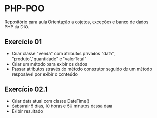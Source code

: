 # PHP-POO

Repositório para aula Orientação a objetos, exceções e banco de dados PHP da DIO.

## Exercício 01
- Criar classe "venda" com atributos privados "data", "produto","quantidade" e "valorTotal"
- Criar um método para exibir os dados
- Passar atributos através do método construtor seguido de um método resposável por exibir o conteúdo

## Exercício 02.1
- Criar data atual com classe DateTime()
- Substrair 5 dias, 10 horas e 50 minutos dessa data
- Exibir resultado